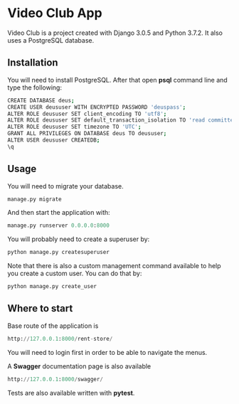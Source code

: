 # Video Club App

Video Club is a project created with Django 3.0.5 and Python 3.7.2. It also uses a PostgreSQL database.

## Installation

You will need to install PostgreSQL. After that open **psql** command line and type the following:

```bash
CREATE DATABASE deus;
CREATE USER deususer WITH ENCRYPTED PASSWORD 'deuspass';
ALTER ROLE deususer SET client_encoding TO 'utf8';
ALTER ROLE deususer SET default_transaction_isolation TO 'read committed';
ALTER ROLE deususer SET timezone TO 'UTC';
GRANT ALL PRIVILEGES ON DATABASE deus TO deususer;
ALTER USER deususer CREATEDB;
\q
```

## Usage

You will need to migrate your database.

```python
manage.py migrate
```

And then start the application with:

```python
manage.py runserver 0.0.0.0:8000
```

You will probably need to create a superuser by:

```python
python manage.py createsuperuser
```

Note that there is also a custom management command available to help you create a custom user. You can do that by:

```python
python manage.py create_user
```

## Where to start
Base route of the application is

```python
http://127.0.0.1:8000/rent-store/
```

You will need to login first in order to be able to navigate the menus.

A **Swagger** documentation page is also available

```python
http://127.0.0.1:8000/swagger/
```

Tests are also available written with **pytest**.